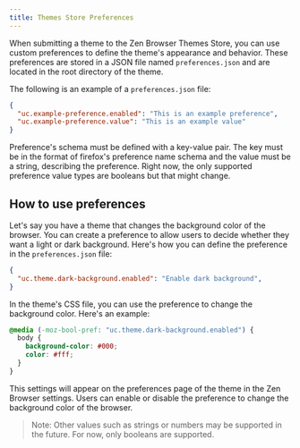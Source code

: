 ```yaml
---
title: Themes Store Preferences
---
```


When submitting a theme to the Zen Browser Themes Store, you can use custom preferences to define the theme's appearance and behavior. These preferences are stored in a JSON file named `preferences.json` and are located in the root directory of the theme.

The following is an example of a `preferences.json` file:

```json
{
  "uc.example-preference.enabled": "This is an example preference",
  "uc.example-preference.value": "This is an example value"
}
```

Preference's schema must be defined with a key-value pair. The key must be in the format of firefox's preference name schema and the value must be a string, describing the preference. Right now, the only supported preference value types are booleans but that might change.

## How to use preferences

Let's say you have a theme that changes the background color of the browser. You can create a preference to allow users to decide whether they want a light or dark background. Here's how you can define the preference in the `preferences.json` file:

```json
{
  "uc.theme.dark-background.enabled": "Enable dark background",
}
```

In the theme's CSS file, you can use the preference to change the background color. Here's an example:

```css
@media (-moz-bool-pref: "uc.theme.dark-background.enabled") {
  body {
    background-color: #000;
    color: #fff;
  }
}
```

This settings will appear on the preferences page of the theme in the Zen Browser settings. Users can enable or disable the preference to change the background color of the browser.

> Note: Other values such as strings or numbers may be supported in the future. For now, only booleans are supported.
